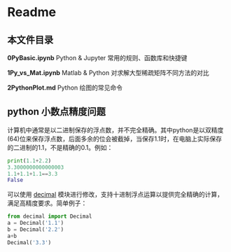 # Readme

## 本文件目录

**0PyBasic.ipynb**
Python & Jupyter 常用的规则、函数库和快捷键

**1Py_vs_Mat.ipynb**
Matlab & Python 对求解大型稀疏矩阵不同方法的对比

**2PythonPlot.md**
Python 绘图的常见命令

## python 小数点精度问题

计算机中通常是以二进制保存的浮点数，并不完全精确。其中python是以双精度(64)位来保存浮点数，后面多余的位会被截掉，当保存1.1时，在电脑上实际保存的二进制的1.1，不是精确的0.1。例如：

```python
print(1.1+2.2)
3.3000000000000003
1.1+1.1+1.1==3.3
False
```

可以使用 [decimal](https://docs.python.org/zh-cn/3/library/decimal.html) 模块进行修改，支持十进制浮点运算以提供完全精确的计算，满足高精度要求。简单例子：

```python
from decimal import Decimal
a = Decimal('1.1')
b = Decimal('2.2')
a+b
Decimal('3.3')
```






